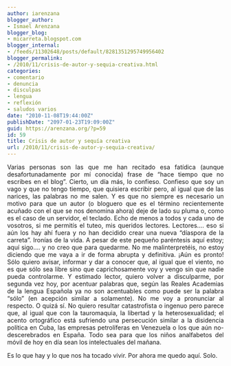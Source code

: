 ```yaml
---
author: iarenzana
blogger_author:
- Ismael Arenzana
blogger_blog:
- micarreta.blogspot.com
blogger_internal:
- /feeds/11302648/posts/default/8281351295749956402
blogger_permalink:
- /2010/11/crisis-de-autor-y-sequia-creativa.html
categories:
- comentario
- denuncia
- disculpas
- lengua
- reflexión
- saludos varios
date: "2010-11-08T19:44:00Z"
publishDate: "2097-01-23T19:09:00Z"
guid: https://arenzana.org/?p=59
id: 59
title: Crisis de autor y sequía creativa
url: /2010/11/crisis-de-autor-y-sequia-creativa/
---
```

<p style="text-align: justify;">
  Varias personas son las que me han recitado esa fatídica (aunque desafortunadamente por mí conocida) frase de &#8220;hace tiempo que no escribes en el blog&#8221;. Cierto, un día más, lo confieso. Confieso que soy un vago y que no tengo tiempo, que quisiera escribir pero, al igual que de las narices, las palabras no me salen. Y es que no siempre es necesario un motivo para que un autor (o bloguero que es el término recientemente acuñado con el que se nos denomina ahora) deje de lado su pluma o, como es el caso de un servidor, el teclado. Echo de menos a todos y cada uno de vosotros, si me permitís el tuteo, mis queridos lectores. Lectores&#8230;. eso si aún los hay ahí fuera y no han decidido crear una nueva &#8220;díaspora de la carreta&#8221;. Ironías de la vida. A pesar de este pequeño paréntesis aquí estoy; aquí sigo&#8230;. y no creo que para quedarme. No me malinterpretéis, no estoy diciendo que me vaya a ir de forma abrupta y definitiva. ¡Aún es pronto! Sólo quiero avisar, informar y dar a conocer que, al igual que el viento, no es que sólo sea libre sino que caprichosamente voy y vengo sin que nadie pueda controlarme. Y estimado lector, quiero volver a disculparme, por segunda vez hoy, por acentuar palabras que, según las Reales Academias de la lengua Española ya no son acentuables como puede ser la palabra &#8220;sólo&#8221; (en acepción similar a solamente). No me voy a pronunciar al respecto. O quizá sí. No quiero resultar catastrofista o ingenuo pero parece que, al igual que con la tauromaquia, la libertad y la heterosexualidad; el acento ortográfico está sufriendo una persecución similar a la disidencia política en Cuba, las empresas petrolíferas en Venezuela o los que aún no-descerebrados en España. Todo sea para que los niños analfabetos del móvil de hoy en día sean los intelectuales del mañana.
</p>

<p style="text-align: justify;">
  Es lo que hay y lo que nos ha tocado vivir. Por ahora me quedo aquí. Solo.
</p>
